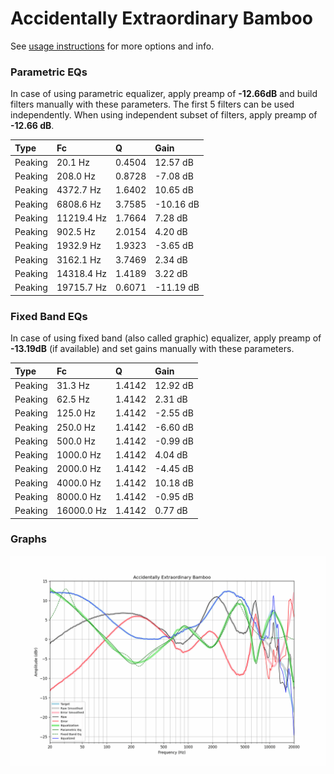 # Accidentally Extraordinary Bamboo
See [usage instructions](https://github.com/jaakkopasanen/AutoEq#usage) for more options and info.

### Parametric EQs
In case of using parametric equalizer, apply preamp of **-12.66dB** and build filters manually
with these parameters. The first 5 filters can be used independently.
When using independent subset of filters, apply preamp of **-12.66 dB**.

| Type    | Fc         |      Q | Gain      |
|:--------|:-----------|:-------|:----------|
| Peaking | 20.1 Hz    | 0.4504 | 12.57 dB  |
| Peaking | 208.0 Hz   | 0.8728 | -7.08 dB  |
| Peaking | 4372.7 Hz  | 1.6402 | 10.65 dB  |
| Peaking | 6808.6 Hz  | 3.7585 | -10.16 dB |
| Peaking | 11219.4 Hz | 1.7664 | 7.28 dB   |
| Peaking | 902.5 Hz   | 2.0154 | 4.20 dB   |
| Peaking | 1932.9 Hz  | 1.9323 | -3.65 dB  |
| Peaking | 3162.1 Hz  | 3.7469 | 2.34 dB   |
| Peaking | 14318.4 Hz | 1.4189 | 3.22 dB   |
| Peaking | 19715.7 Hz | 0.6071 | -11.19 dB |

### Fixed Band EQs
In case of using fixed band (also called graphic) equalizer, apply preamp of **-13.19dB**
(if available) and set gains manually with these parameters.

| Type    | Fc         |      Q | Gain     |
|:--------|:-----------|:-------|:---------|
| Peaking | 31.3 Hz    | 1.4142 | 12.92 dB |
| Peaking | 62.5 Hz    | 1.4142 | 2.31 dB  |
| Peaking | 125.0 Hz   | 1.4142 | -2.55 dB |
| Peaking | 250.0 Hz   | 1.4142 | -6.60 dB |
| Peaking | 500.0 Hz   | 1.4142 | -0.99 dB |
| Peaking | 1000.0 Hz  | 1.4142 | 4.04 dB  |
| Peaking | 2000.0 Hz  | 1.4142 | -4.45 dB |
| Peaking | 4000.0 Hz  | 1.4142 | 10.18 dB |
| Peaking | 8000.0 Hz  | 1.4142 | -0.95 dB |
| Peaking | 16000.0 Hz | 1.4142 | 0.77 dB  |

### Graphs
![](./Accidentally%20Extraordinary%20Bamboo.png)